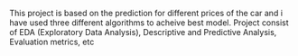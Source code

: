 This project is based on the prediction for different prices of the car and i have used three different algorithms to acheive best model.
Project consist of EDA (Exploratory Data Analysis), Descriptive and Predictive Analysis, Evaluation metrics, etc
